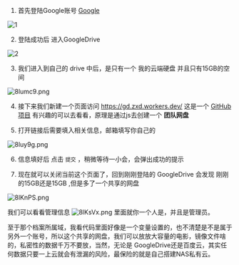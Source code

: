 1. 首先登陆Google账号 [Google](https://www.google.com/)
<img src="https://s1.ax1x.com/2020/03/14/8lnXtS.png" alt="1" border="0">

2. 登陆成功后 进入GoogleDrive
<img src="https://s1.ax1x.com/2020/03/14/8lnOk8.png" alt="2" border="0">

3. 我们进入到自己的 drive 中后，是只有一个 我的云端硬盘 并且只有15GB的空间
<img src="https://s1.ax1x.com/2020/03/14/8lumc9.png" alt="8lumc9.png" border="0" />

4. 接下来我们新建一个页面访问 https://gd.zxd.workers.dev/
这是一个 [GitHub项目](https://github.com/yyuueexxiinngg/some-scripts/blob/master/workers/google/drive/create-share-teamdrive.js) 有兴趣的可以去看看，原理是通过js去创建一个 **团队网盘**

5. 打开链接后需要填入相关信息，邮箱填写你自己的
<img src="https://s1.ax1x.com/2020/03/14/8luy9g.png" alt="8luy9g.png" border="0" />

6. 信息填好后 点击 `提交` ，稍微等待一小会，会弹出成功的提示

7. 现在就可以关闭当前这个页面了，回到刚刚登陆的 GoogleDrive 会发现 刚刚的15GB还是15GB ,但是多了一个共享的网盘
<img src="https://s1.ax1x.com/2020/03/14/8lKnPS.png" alt="8lKnPS.png" border="0" />

我们可以看看管理信息
<img src="https://s1.ax1x.com/2020/03/14/8lKsVx.png" alt="8lKsVx.png" border="0" />
里面就你一个人是，并且是管理员。

至于那个档案所属域，我看代码里面好像是一个变量设置的，也不清楚是不是属于另外一个账号，所以这个共享的网盘，我们可以放放大容量的电影，镜像文件啥的，私密性的数据千万不要放，当然，无论是 GoogleDrive还是百度云，其实任何数据只要一上云就会有泄漏的风险，最保险的就是自己搭建NAS私有云。